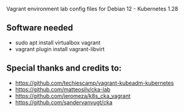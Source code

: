 Vagrant environment lab config files for Debian 12 - Kubernetes 1.28

## Software needed
* sudo apt install virtualbox vagrant
* vagrant plugin install vagrant-libvirt 

## Special thanks and credits to: 
* https://github.com/techiescamp/vagrant-kubeadm-kubernetes
* https://github.com/matteosilv/cka-lab
* https://github.com/jeromeza/k8s_cka_vagrant
* https://github.com/sandervanvugt/cka
